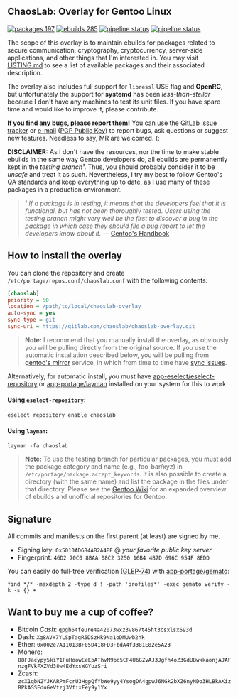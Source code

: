 ChaosLab: Overlay for Gentoo Linux
----------------------------------

[![packages 197](https://img.shields.io/badge/packages-197-4472c0.svg)](https://gitlab.com/chaoslab/chaoslab-overlay)
[![ebuilds 285](https://img.shields.io/badge/ebuilds-285-8c71cc.svg)](https://gitlab.com/chaoslab/chaoslab-overlay)
[![pipeline status](https://gitlab.com/chaoslab/chaoslab-overlay/badges/master/pipeline.svg)](https://gitlab.com/chaoslab/chaoslab-overlay/commits/master)
[![pipeline status](https://gitlab.com/chaoslab/chaoslab-overlay/badges/develop/pipeline.svg)](https://gitlab.com/chaoslab/chaoslab-overlay/commits/develop)

The scope of this overlay is to maintain ebuilds for packages related to secure
communication, cryptography, cryptocurrency, server-side applications, and other
things that I'm interested in. You may visit [LISTING.md](LISTING.md) to see a
list of available packages and their associated description.

The overlay also includes full support for `libressl` USE flag and **OpenRC**,
but unfortunately the support for **systemd** has been _less-than-stellar_
because I don't have any machines to test its unit files. If you have spare time
and would like to improve it, please contribute.

**If you find any bugs, please report them!** You can use the
[GitLab issue tracker](https://gitlab.com/chaoslab/chaoslab-overlay/issues) or
[e-mail](overlay.xml#L9) ([PGP Public Key](#signature)) to report bugs, ask
questions or suggest new features. Needless to say, MR are welcomed. (:

**DISCLAIMER:** As I don't have the resources, nor the time to make stable
ebuilds in the same way Gentoo developers do, all ebuilds are permanently kept
in the _testing branch¹_. Thus, you should probably consider it to be _unsafe_
and treat it as such. Nevertheless, I try my best to follow Gentoo's QA
standards and keep everything up to date, as I use many of these packages in a
production environment.

> ¹ *If a package is in testing, it means that the developers feel that it is
functional, but has not been thoroughly tested. Users using the testing branch
might very well be the first to discover a bug in the package in which case they
should file a bug report to let the developers know about it.* —
[Gentoo's Handbook](https://wiki.gentoo.org/wiki/Handbook:AMD64/Full/Portage#Testing)

## How to install the overlay
You can clone the repository and create `/etc/portage/repos.conf/chaoslab.conf`
with the following contents:

```ini
[chaoslab]
priority = 50
location = /path/to/local/chaoslab-overlay
auto-sync = yes
sync-type = git
sync-uri = https://gitlab.com/chaoslab/chaoslab-overlay.git
```

> **Note:** I recommend that you manually install the overlay, as obviously you
will be pulling directly from the original source. If you use the automatic
installation described below, you will be pulling from
[gentoo's mirror](https://github.com/gentoo-mirror) service, in which from time
to time have [sync issues](https://bugs.gentoo.org/653472).

Alternatively, for automatic install, you must have
[app-eselect/eselect-repository](https://packages.gentoo.org/packages/app-eselect/eselect-repository)
or [app-portage/layman](https://packages.gentoo.org/packages/app-portage/layman)
installed on your system for this to work.

#### Using `eselect-repository`:
```
eselect repository enable chaoslab
```

#### Using `layman`:
```
layman -fa chaoslab
```

> **Note:** To use the testing branch for particular packages, you must add the
package category and name (e.g., foo-bar/xyz) in `/etc/portage/package.accept_keywords`.
It is also possible to create a directory (with the same name) and list the
package in the files under that directory. Please see the
[Gentoo Wiki](https://wiki.gentoo.org/wiki/Ebuild_repository) for an expanded
overview of ebuilds and unofficial repositories for Gentoo.

## Signature
All commits and manifests on the first parent (at least) are signed by me.
* Signing key: `0x5010AD684AB2A4EE` @ _your favorite public key server_
* Fingerprint: `46D2 70C0 8BAA 08C2 3250 16B4 4B7D 696C 954F 8EDD`

You can easily do full-tree verification
([GLEP-74](https://www.gentoo.org/glep/glep-0074.html)) with
[app-portage/gemato](https://packages.gentoo.org/packages/app-portage/gemato):

```shell
find */* -maxdepth 2 -type d ! -path 'profiles*' -exec gemato verify -k -s {} +
```

## Want to buy me a cup of coffee?
* Bitcoin _Cash_: `qpgh64feure4a42073wxz3v867t45ht3csxlsx693d`
* Dash: `Xg8AVx7YLSpTagR5DSzHk9Na1oDMUwb2hk`
* Ether: `0x002e7A11013BF05D418FD3FbdA4f3381E82e5A23`
* Monero: `88FJacypy5kiY1FuHoowEeEpAThvM9pd5CF4U6GZvAJ3Jgfh4oZ3GdUBwkkaonjAJAFnzgFVkFXZVd38w4EdYxsWGYuzSri`
* Zcash: `zcX1qbN2YJKARPmFcrU3HgpQfYbWe9yy4YsogDA4gpwJ6NGk2bXZ6nyNDo3HLBkAKizRPkASSEduGeVtzj3VfixFey9y1Yx`

